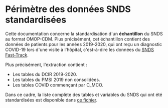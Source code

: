 # Périmètre des données SNDS standardisées
<!-- SPDX-License-Identifier: MPL-2.0 -->

Cette documentation concerne la standardisation d'un **échantillon** du SNDS au format OMOP-CDM. Plus précisément, cet échantillon contient des données de patients pour les années 2019-2020, qui ont reçu un diagnostic COVID-19 lors d'une visite à l'hôpital, c'est-à-dire les données du [SNDS Fast-Track](https://www.health-data-hub.fr/catalogue-de-donnees/snds-fast-track-donnees-du-systeme-national-des-donnees-de-sante-pour-les). 

Plus précisément, l'extraction contient : 

- Les tables du DCIR 2019-2020.
- Les tables du PMSI 2019 non consolidées.
- Les tables COVID commençant par C_MCO.

Dans ce cadre, la liste complète des tables et variables du SNDS qui ont été standardisées est disponible dans [ce fichier](/files/tables_variables_snds.xlsx).



